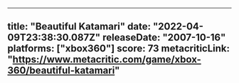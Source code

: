 
---
title: "Beautiful Katamari"
date: "2022-04-09T23:38:30.087Z"
releaseDate: "2007-10-16"
platforms: ["xbox360"]
score: 73
metacriticLink: "https://www.metacritic.com/game/xbox-360/beautiful-katamari"
---
